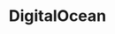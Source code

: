 ---
title: DigitalOcean
menu:
  product_pharmer_0.3.2:
    identifier: digital-ocean
    name: DigitalOcean
    parent: cloud
    weight: 20
menu_name: product_pharmer_0.3.2
---